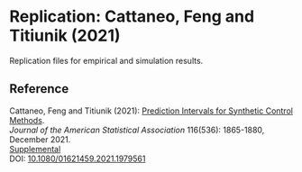 # Replication: Cattaneo, Feng and Titiunik (2021)

Replication files for empirical and simulation results.

## Reference

Cattaneo, Feng and Titiunik (2021): [Prediction Intervals for Synthetic Control Methods](https://mdcattaneo.github.io/papers/Cattaneo-Feng-Titiunik_2021_JASA.pdf).<br>
_Journal of the American Statistical Association_ 116(536): 1865-1880, December 2021.<br>
[Supplemental](https://mdcattaneo.github.io/papers/Cattaneo-Feng-Titiunik_2021_JASA--Supplement.pdf)<br>
DOI: [10.1080/01621459.2021.1979561](https://doi.org/10.1080/01621459.2021.1979561)
